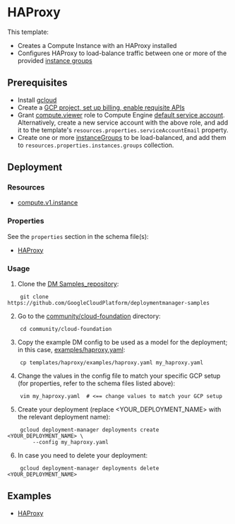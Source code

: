 # HAProxy

This template:
- Creates a Compute Instance with an HAProxy installed
- Configures HAProxy to load-balance traffic between one or more of the provided
[instance groups](https://cloud.google.com/compute/docs/reference/rest/v1/instanceGroups)

## Prerequisites

- Install [gcloud](https://cloud.google.com/sdk)
- Create a [GCP project, set up billing, enable requisite APIs](../project/README.md)
- Grant [compute.viewer](https://cloud.google.com/compute/docs/access/iam) role to 
Compute Engine [default service account](https://cloud.google.com/compute/docs/access/service-accounts#compute_engine_default_service_account).
Alternatively, create a new service account with the above role, and add it to 
the template's `resources.properties.serviceAccountEmail` property.
- Create one or more [instanceGroups](https://cloud.google.com/compute/docs/reference/rest/v1/instanceGroups)
to be load-balanced, and add them to `resources.properties.instances.groups` collection.

## Deployment

### Resources

- [compute.v1.instance](https://cloud.google.com/compute/docs/reference/rest/v1/instances)

### Properties

See the `properties` section in the schema file(s):
- [HAProxy](haproxy.py.schema)

### Usage

1. Clone the [DM Samples_repository](https://github.com/GoogleCloudPlatform/deploymentmanager-samples):

```
    git clone https://github.com/GoogleCloudPlatform/deploymentmanager-samples
```

2. Go to the [community/cloud-foundation](../../) directory:

```
    cd community/cloud-foundation
```

3. Copy the example DM config to be used as a model for the deployment; in this case, [examples/haproxy.yaml](examples/haproxy.yaml):

```
    cp templates/haproxy/examples/haproxy.yaml my_haproxy.yaml
```

4. Change the values in the config file to match your specific GCP setup (for properties, refer to the schema files listed above):

```
    vim my_haproxy.yaml  # <== change values to match your GCP setup
```

5. Create your deployment (replace <YOUR_DEPLOYMENT_NAME> with the relevant deployment name):

```
    gcloud deployment-manager deployments create <YOUR_DEPLOYMENT_NAME> \
        --config my_haproxy.yaml
```

6. In case you need to delete your deployment:

```
    gcloud deployment-manager deployments delete <YOUR_DEPLOYMENT_NAME>
```

## Examples

- [HAProxy](examples/haproxy.yaml)
